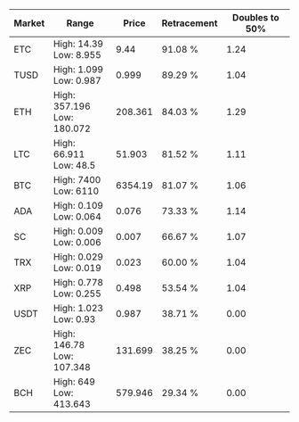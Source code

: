 | Market | Range | Price| Retracement | Doubles to 50% |
| --- | --- | --- | --- | --- |
| ETC | High: 14.39<br />Low: 8.955 | 9.44 | 91.08 % | 1.24 |
| TUSD | High: 1.099<br />Low: 0.987 | 0.999 | 89.29 % | 1.04 |
| ETH | High: 357.196<br />Low: 180.072 | 208.361 | 84.03 % | 1.29 |
| LTC | High: 66.911<br />Low: 48.5 | 51.903 | 81.52 % | 1.11 |
| BTC | High: 7400<br />Low: 6110 | 6354.19 | 81.07 % | 1.06 |
| ADA | High: 0.109<br />Low: 0.064 | 0.076 | 73.33 % | 1.14 |
| SC | High: 0.009<br />Low: 0.006 | 0.007 | 66.67 % | 1.07 |
| TRX | High: 0.029<br />Low: 0.019 | 0.023 | 60.00 % | 1.04 |
| XRP | High: 0.778<br />Low: 0.255 | 0.498 | 53.54 % | 1.04 |
| USDT | High: 1.023<br />Low: 0.93 | 0.987 | 38.71 % | 0.00 |
| ZEC | High: 146.78<br />Low: 107.348 | 131.699 | 38.25 % | 0.00 |
| BCH | High: 649<br />Low: 413.643 | 579.946 | 29.34 % | 0.00 |
